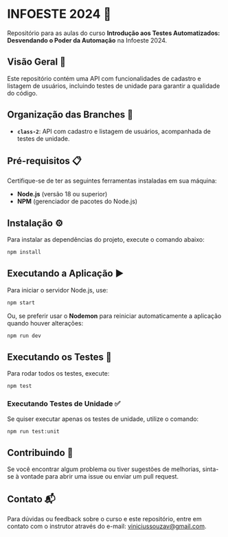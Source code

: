 
# INFOESTE 2024 🚀

Repositório para as aulas do curso **Introdução aos Testes Automatizados: Desvendando o Poder da Automação** na Infoeste 2024.

## Visão Geral 📝

Este repositório contém uma API com funcionalidades de cadastro e listagem de usuários, incluindo testes de unidade para garantir a qualidade do código.

## Organização das Branches 🌿

- **`class-2`**: API com cadastro e listagem de usuários, acompanhada de testes de unidade.

## Pré-requisitos 📋

Certifique-se de ter as seguintes ferramentas instaladas em sua máquina:

- **Node.js** (versão 18 ou superior)
- **NPM** (gerenciador de pacotes do Node.js)

## Instalação ⚙️

Para instalar as dependências do projeto, execute o comando abaixo:

```bash
npm install
```

## Executando a Aplicação ▶️

Para iniciar o servidor Node.js, use:

```bash
npm start
```

Ou, se preferir usar o **Nodemon** para reiniciar automaticamente a aplicação quando houver alterações:

```bash
npm run dev
```

## Executando os Testes 🧪

Para rodar todos os testes, execute:

```bash
npm test
```

### Executando Testes de Unidade ✅

Se quiser executar apenas os testes de unidade, utilize o comando:

```bash
npm run test:unit
```

## Contribuindo 🤝

Se você encontrar algum problema ou tiver sugestões de melhorias, sinta-se à vontade para abrir uma issue ou enviar um pull request.

## Contato 📬

Para dúvidas ou feedback sobre o curso e este repositório, entre em contato com o instrutor através do e-mail: [viniciussouzav@gmail.com](mailto:viniciussouzav@gmail.com).
